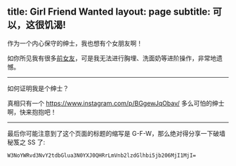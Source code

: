 title: Girl Friend Wanted
layout: page
subtitle: 可以，这很饥渴!
---

作为一个内心保守的绅士，我也想有个女朋友啊！

如你所见我有很多[前女友](/about.html#后宫)，可是我无法进行胸埋、洗面奶等进阶操作，非常地遗憾。

---

如何证明我是个绅士？

真相只有一个 https://www.instagram.com/p/BGgewJqObav/ 多么可怕的绅士啊，快来抱抱吧！

---

最后你可能注意到了这个页面的标题的缩写是 G-F-W，那么绝对得分享一下破墙秘笈之 SS 了:

```
W3NoYWRvd3NvY2tdbGlua3N0YXJ0QHRrLmVnb2lzdGlhbi5jb206MjI1MjI=
```
